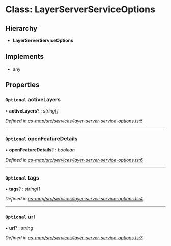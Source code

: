 # Class: LayerServerServiceOptions

## Hierarchy

* **LayerServerServiceOptions**

## Implements

* any

## Properties

### `Optional` activeLayers

• **activeLayers**? : *string[]*

*Defined in [cs-map/src/services/layer-server-service-options.ts:5](https://github.com/RichardHovenkamp/csnext/blob/eefa977/packages/cs-map/src/services/layer-server-service-options.ts#L5)*

___

### `Optional` openFeatureDetails

• **openFeatureDetails**? : *boolean*

*Defined in [cs-map/src/services/layer-server-service-options.ts:6](https://github.com/RichardHovenkamp/csnext/blob/eefa977/packages/cs-map/src/services/layer-server-service-options.ts#L6)*

___

### `Optional` tags

• **tags**? : *string[]*

*Defined in [cs-map/src/services/layer-server-service-options.ts:4](https://github.com/RichardHovenkamp/csnext/blob/eefa977/packages/cs-map/src/services/layer-server-service-options.ts#L4)*

___

### `Optional` url

• **url**? : *string*

*Defined in [cs-map/src/services/layer-server-service-options.ts:3](https://github.com/RichardHovenkamp/csnext/blob/eefa977/packages/cs-map/src/services/layer-server-service-options.ts#L3)*
